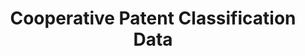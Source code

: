 ---
bigquery: https://console.cloud.google.com/bigquery?p=patents-public-data&d=cpc&page=dataset
citation: '“Cooperative Patent Classification” by the EPO and USPTO, for public use. '
contributors: EPO, USPTO
cost: None
description: Cooperative Patent Classification Data contains the scheme and definitions
  of the Cooperative Patent Classification system for classifying patent documents.
  The CPC is the result of a partnership between the EPO and the USPTO in their joint
  effort to develop a common, internationally compatible classification system for
  technical documents, in particular patent publications, which will be used by both
  offices in the patent granting process
documentation: https://www.cooperativepatentclassification.org/cpcSchemeAndDefinitions
last_edit: 04/11/2022, 22:43:18
location: https://www.cooperativepatentclassification.org/index
maintained_by: USPTO, EPO
schema_fields:
- ipcConcordant
- application_references
- title_full
- parents
- informative_references
- definition
- dateRevised
- symbol
- titlePart
- childGroups
- breakdown_code
- residual_references
- applicationReferences
- title_part
- breakdownCode
- ipc_concordant
- level
- titleFull
- children
- child_groups
- limiting_references
- glossary
- limitingReferences
- notAllocatable
- residualReferences
- additional_only
- date_revised
- not_allocatable
- sizeCache
- synonyms
- status
- informativeReferences
shortname: cooperative_patent_classification
tags:
- patents
- science
title: Cooperative Patent Classification Data
uuid: 984374a7-16e9-4b35-9445-458daceb01bf
---